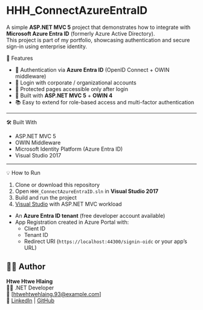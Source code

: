 # HHH_ConnectAzureEntraID

A simple **ASP.NET MVC 5** project that demonstrates how to integrate with **Microsoft Azure Entra ID** (formerly Azure Active Directory).  
This project is part of my portfolio, showcasing authentication and secure sign-in using enterprise identity.

 🚀 Features
- 🔐 Authentication via **Azure Entra ID** (OpenID Connect + OWIN middleware)
- 👤 Login with corporate / organizational accounts
- 📄 Protected pages accessible only after login
- 🎨 Built with **ASP.NET MVC 5** + **OWIN 4**
- 📚 Easy to extend for role-based access and multi-factor authentication

---

 🛠️ Built With
- ASP.NET MVC 5
- OWIN Middleware
- Microsoft Identity Platform (Azure Entra ID)
- Visual Studio 2017

---

 💡 How to Run
1. Clone or download this repository
2. Open `HHH_ConnectAzureEntraID.sln` in **Visual Studio 2017**
3. Build and run the project
4. [Visual Studio](https://visualstudio.microsoft.com/) with ASP.NET MVC workload
- An **Azure Entra ID tenant** (free developer account available)
- App Registration created in Azure Portal with:
  - Client ID
  - Tenant ID
  - Redirect URI (`https://localhost:44300/signin-oidc` or your app’s URL)

## 🙋‍♂️ Author
**Htwe Htwe Hlaing**  
🧑‍💻 .NET Developer  
📧 [htwehtwehlaing.93@example.com]  
🔗 [LinkedIn](https://www.linkedin.com/in/htwe-htwe-hlaing-37140a338) | [GitHub](https://github.com/htwehtwehlaing-codes)
